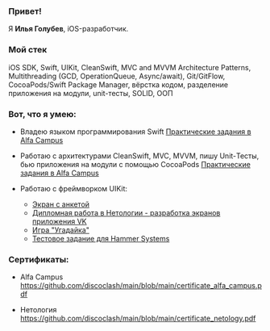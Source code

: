 ### Привет!

Я <b>Илья Голубев</b>, iOS-разработчик.

### Мой стек

iOS SDK, Swift, UIKit, CleanSwift, MVC and MVVM Architecture Patterns, Multithreading (GCD, OperationQueue, Async/await), Git/GitFlow, CocoaPods/Swift Package Manager, вёрстка кодом, разделение приложения на модули, unit-тесты, SOLID, ООП

### Вот, что я умею:

- Владею языком программирования Swift [Практические задания в Alfa Campus](https://github.com/discoclash/alfa-campus-homeworks)

- Работаю с архитектурами CleanSwift, MVC, MVVM, пишу Unit-Тесты, бью приложения на модули с помощью CocoaPods [Практические задания в Alfa Campus](https://github.com/discoclash/alfa-campus-homeworks-2)

- Работаю с фреймворком UIKit: 
    - [Экран с анкетой](https://github.com/discoclash/test-form-screen)
    - [Дипломная работа в Нетологии - разработка экранов приложения VK](https://github.com/discoclash/ios-homeworks)
    - [Игра "Угадайка"](https://github.com/discoclash/guessing-game)
    - [Тестовое задание для Hammer Systems](https://github.com/discoclash/FoodApp)

### Сертификаты:

- Alfa Campus https://github.com/discoclash/main/blob/main/certificate_alfa_campus.pdf

- Нетология https://github.com/discoclash/main/blob/main/certificate_netology.pdf
